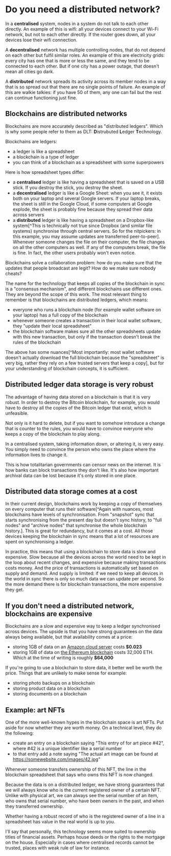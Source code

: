 # Do you need a distributed network?

In a **centralised** system, nodes in a system do not talk to each other directly. An example of this is wifi: all your devices connect to your Wi-Fi network, but not to each other directly. If the router goes down, all your devices lose their wifi connection.

A **decentralised** network has multiple controlling nodes, that do not depend on each other but fulfil similar roles. An example of this are electricity grids: every city has one that is more or less the same, and they tend to be connected to each other. But if one city has a power outage, that doesn't mean all cities go dark.

A **distributed** network spreads its activity across its member nodes in a way that is so spread out that there are no single points of failure. An example of this are walkie talkies: if you have 50 of them, any one can fail but the rest can continue functioning just fine.

## Blockchains are distributed networks

Blockchains are more accurately described as "distributed ledgers". Which is why some people refer to them as DLT: **D**istrubuted **L**edger **T**echnology.

Blockchains are ledgers:

- a ledger is like a spreadsheet
- a blockchain is a type of ledger
- you can think of a blockchain as a spreadsheet with some superpowers

Here is how spreadsheet types differ:

- a **centralised** ledger is like having a spreadsheet that is saved on a USB stick. If you destroy the stick, you destroy the sheet.
- a **decentralised** ledger is like a Google Sheet: when you see it, it exists both on your laptop and several Google servers. If your laptop breaks, the sheet is still in the Google Cloud, if some computers at Google explode, the sheet is probably fine because they spread their data across servers
- a **distributed** ledger is like having a spreadsheet on a Dropbox-like system[^This is technically not true since Dropbox (and similar file systems) synchronise through central servers. So for the nitpickers: in this example, you may assume updates are transferred peer-to-peer]. Whenever someone changes the file on their computer, the file changes on all the other computers as well. If any of the computers break, the file is fine. In fact, the other users probably won't even notice.

Blockchains solve a collaboration problem: how do you make sure that the updates that people broadcast are legit? How do we make sure nobody cheats?

The name for the technology that keeps all copies of the blockchain in sync is a "consensus mechanism", and different blockchains use different ones. They are beyond the scope of this work. The most relevant thing to remember is that blockchains are distributed ledgers, which means:

- everyone who runs a blockchain node (for example wallet software on your laptop) has a full copy of the blockchain
- whenever someone creates a transaction in their local wallet software, they "update their local spreadsheet"
- the blockchain software makes sure all the other spreadsheets update with this new transaction, but only if the transaction doesn't break the rules of the blockchain

The above has some nuances[^Most importantly: most wallet software doesn't actually download the full blockchain because the "spreadsheet" is very big, rather they rely on a few trusted servers that keep a copy], but for your understanding of blockchain concepts, it is sufficient.

## Distributed ledger data storage is very robust

The advantage of having data stored on a blockchain is that it is very robust. In order to destroy the Bitcoin blockchain, for example, you would have to destroy all the copies of the Bitcoin ledger that exist, which is unfeasible.

Not only is it hard to delete, but if you want to somehow introduce a change that is counter to the rules, you would have to convince everyone who keeps a copy of the blockchain to play along.

In a centralised system, taking information down, or altering it, is very easy. You simply need to convince the person who owns the place where the information lives to change it.

This is how totalitarian governments can censor news on the internet. It is how banks can block transactions they don't like. It's also how important archival data can be lost because it's only stored in one place.

## Distributed data storage comes at a cost

In their current design, blockchains work by keeping a copy of themselves on every computer that runs their software[^Again with nuances, most blockchains have levels of synchronisation. From "snapshot" sync that starts synchronising from the present day but doesn't sync history, to "full nodes" and "archive nodes" that synchronise the whole blockchain history.]. This is great for redundancy, but it comes at a cost. All those devices keeping the blockchain in sync means that a lot of resources are spent on synchronising a ledger.

In practice, this means that using a blockchain to store data is slow and expensive. Slow because all the devices across the world need to be kept in the loop about recent changes, and expensive because making transactions costs money. And the price of transactions is automatically set based on supply and demand. And supply is limited: if we need to keep all devices in the world in sync there is only so much data we can update per second. So the more demand there is for blockchain transactions, the more expensive they get.

## If you don't need a distributed network, blockchains are expensive

Blockchains are a slow and expensive way to keep a ledger synchronised across devices. The upside is that you have strong guarantees on the data always being available, but that availability comes at a price:

- storing 1GB of data on an [Amazon cloud server](https://aws.amazon.com/s3/pricing/) costs **$0.023**
- storing 1GB of data on [the Ethereum blockchain](https://ethereum.stackexchange.com/questions/872/what-is-the-cost-to-store-1kb-10kb-100kb-worth-of-data-into-the-ethereum-block) costs 32,000 ETH. Which at the time of writing is roughly **$64,000**

If you're going to use a blockchain to store data, it better well be worth the price. Things that are unlikely to make sense for example:

- storing photo backups on a blockchain
- storing product data on a blockchain
- storing documents on a blockchain

## Example: art NFTs

One of the more well-known hypes in the blockchain space is art NFTs. Put aside for now whether they are worth money. On a technical level, they do the following:

- create an entry on a blockchain saying "This entry of for art piece #42", where #42 is a unique identifier like a serial number
- to that entry add a note saying "The actual art image can be found at https://somewebsite.com/images/42.jpg"

Whenever someone transfers ownership of this NFT, the line in the blockchain spreadsheet that says who owns this NFT is now changed.

Because the data is on a distributed ledger, we have strong guarantees that we will always know who is the current registered owner of a certain NFT. Unlike with physical art, we can always see the serial number of an item, who owns that serial number, who have been owners in the past, and when they transferred ownership.

Whether having a robust record of who is the registered owner of a line in a spreadsheet has value in the real world is up to you.

I'll say that personally, this technology seems more suited to ownership titles of financial assets. Perhaps house deeds or the rights to the mortgage on the house. Especially in cases where centralised records cannot be trusted, places with weak rule of law for instance.
